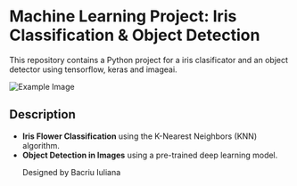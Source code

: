<!DOCTYPE html>
<html lang="en">
<head>
<meta charset="UTF-8">
<meta name="viewport" content="width=device-width, initial-scale=1.0">

</head>
<body>

<h1>Machine Learning Project: Iris Classification & Object Detection</h1>

<p>This repository contains a Python project for a iris clasificator and an object detector using  tensorflow, keras and imageai.</p>


<img src="https://github.com/user-attachments/assets/e8291fc0-ebc3-4b9e-b7f5-f0a200155435" alt="Example Image">



<h2>Description</h2>

<ul>
  <li><strong>Iris Flower Classification</strong> using the K-Nearest Neighbors (KNN) algorithm.</li>
  <li><strong>Object Detection in Images</strong> using a pre-trained deep learning model.</li>



<p>Designed by Bacriu Iuliana</p>

</body>
</html>
